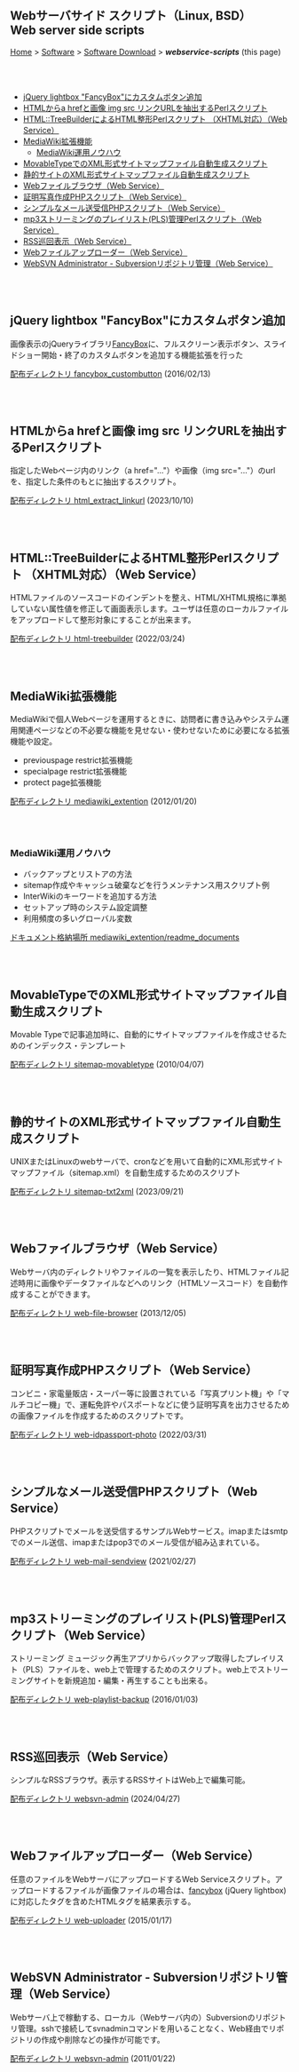 ## Webサーバサイド スクリプト（Linux, BSD）<br />Web server side scripts<!-- omit in toc -->

[Home](https://oasis3855.github.io/webpage/) > [Software](https://oasis3855.github.io/webpage/software/index.html) > [Software Download](https://oasis3855.github.io/webpage/software/software-download.html) > ***webservice-scripts*** (this page)

<br />
<br />

- [jQuery lightbox "FancyBox"にカスタムボタン追加](#jquery-lightbox-fancyboxにカスタムボタン追加)
- [HTMLからa hrefと画像 img src リンクURLを抽出するPerlスクリプト](#htmlからa-hrefと画像-img-src-リンクurlを抽出するperlスクリプト)
- [HTML::TreeBuilderによるHTML整形Perlスクリプト （XHTML対応）（Web Service）](#htmltreebuilderによるhtml整形perlスクリプト-xhtml対応web-service)
- [MediaWiki拡張機能](#mediawiki拡張機能)
  - [MediaWiki運用ノウハウ](#mediawiki運用ノウハウ)
- [MovableTypeでのXML形式サイトマップファイル自動生成スクリプト](#movabletypeでのxml形式サイトマップファイル自動生成スクリプト)
- [静的サイトのXML形式サイトマップファイル自動生成スクリプト](#静的サイトのxml形式サイトマップファイル自動生成スクリプト)
- [Webファイルブラウザ（Web Service）](#webファイルブラウザweb-service)
- [証明写真作成PHPスクリプト（Web Service）](#証明写真作成phpスクリプトweb-service)
- [シンプルなメール送受信PHPスクリプト（Web Service）](#シンプルなメール送受信phpスクリプトweb-service)
- [mp3ストリーミングのプレイリスト(PLS)管理Perlスクリプト（Web Service）](#mp3ストリーミングのプレイリストpls管理perlスクリプトweb-service)
- [RSS巡回表示（Web Service）](#rss巡回表示web-service)
- [Webファイルアップローダー（Web Service）](#webファイルアップローダーweb-service)
- [WebSVN Administrator - Subversionリポジトリ管理（Web Service）](#websvn-administrator---subversionリポジトリ管理web-service)


<br />
<br />

## jQuery lightbox "FancyBox"にカスタムボタン追加

画像表示のjQueryライブラリ[FancyBox](https://fancyapps.com/fancybox/)に、フルスクリーン表示ボタン、スライドショー開始・終了のカスタムボタンを追加する機能拡張を行った

[配布ディレクトリ fancybox_custombutton](fancybox_custombutton/README.md) (2016/02/13)

<br />
<br />

## HTMLからa hrefと画像 img src リンクURLを抽出するPerlスクリプト

指定したWebページ内のリンク（a href="..."）や画像（img src="..."）のurlを、指定した条件のもとに抽出するスクリプト。

[配布ディレクトリ html_extract_linkurl](html_extract_linkurl/README.md) (2023/10/10)

<br />
<br />

## HTML::TreeBuilderによるHTML整形Perlスクリプト （XHTML対応）（Web Service）

HTMLファイルのソースコードのインデントを整え、HTML/XHTML規格に準拠していない属性値を修正して画面表示します。ユーザは任意のローカルファイルをアップロードして整形対象にすることが出来ます。

[配布ディレクトリ html-treebuilder](html-treebuilder/README.md) (2022/03/24)

<br />
<br />

## MediaWiki拡張機能

MediaWikiで個人Webページを運用するときに、訪問者に書き込みやシステム運用関連ページなどの不必要な機能を見せない・使わせないために必要になる拡張機能や設定。

- previouspage restrict拡張機能
- specialpage restrict拡張機能
- protect page拡張機能

[配布ディレクトリ mediawiki_extention](mediawiki_extention/README.md) (2012/01/20)

<br />
<br />

### MediaWiki運用ノウハウ

- バックアップとリストアの方法
- sitemap作成やキャッシュ破棄などを行うメンテナンス用スクリプト例
- InterWikiのキーワードを追加する方法
- セットアップ時のシステム設定調整
- 利用頻度の多いグローバル変数

[ドキュメント格納場所 mediawiki_extention/readme_documents](mediawiki_extention/readme_documents/README.md)

<br />
<br />

## MovableTypeでのXML形式サイトマップファイル自動生成スクリプト

Movable Typeで記事追加時に、自動的にサイトマップファイルを作成させるためのインデックス・テンプレート

[配布ディレクトリ sitemap-movabletype](sitemap-movabletype/README.md) (2010/04/07)

<br />
<br />

## 静的サイトのXML形式サイトマップファイル自動生成スクリプト

UNIXまたはLinuxのwebサーバで、cronなどを用いて自動的にXML形式サイトマップファイル（sitemap.xml）を自動生成するためのスクリプト

[配布ディレクトリ sitemap-txt2xml](sitemap-txt2xml/README.md) (2023/09/21)

<br />
<br />

## Webファイルブラウザ（Web Service）

Webサーバ内のディレクトリやファイルの一覧を表示したり、HTMLファイル記述時用に画像やデータファイルなどへのリンク（HTMLソースコード）を自動作成することができます。

[配布ディレクトリ web-file-browser](web-file-browser/README.md) (2013/12/05)

<br />
<br />

## 証明写真作成PHPスクリプト（Web Service）

コンビニ・家電量販店・スーパー等に設置されている「写真プリント機」や「マルチコピー機」で、運転免許やパスポートなどに使う証明写真を出力させるための画像ファイルを作成するためのスクリプトです。

[配布ディレクトリ web-idpassport-photo](web-idpassport-photo/README.md) (2022/03/31)

<br />
<br />

## シンプルなメール送受信PHPスクリプト（Web Service）

PHPスクリプトでメールを送受信するサンプルWebサービス。imapまたはsmtpでのメール送信、imapまたはpop3でのメール受信が組み込まれている。

[配布ディレクトリ web-mail-sendview](web-mail-sendview/README.md) (2021/02/27)

<br />
<br />

## mp3ストリーミングのプレイリスト(PLS)管理Perlスクリプト（Web Service）

ストリーミング ミュージック再生アプリからバックアップ取得したプレイリスト（PLS）ファイルを、web上で管理するためのスクリプト。web上でストリーミングサイトを新規追加・編集・再生することも出来る。

[配布ディレクトリ web-playlist-backup](web-playlist-backup/README.md) (2016/01/03)

<br />
<br />

## RSS巡回表示（Web Service）

シンプルなRSSブラウザ。表示するRSSサイトはWeb上で編集可能。

[配布ディレクトリ websvn-admin](web-rss-receive/README.md) (2024/04/27)

<br />
<br />

## Webファイルアップローダー（Web Service）

任意のファイルをWebサーバにアップロードするWeb Serviceスクリプト。アップロードするファイルが画像ファイルの場合は、[fancybox](http://fancybox.net/) (jQuery lightbox) に対応したタグを含めたHTMLタグを結果表示する。

[配布ディレクトリ web-uploader](web-uploader/README.md) (2015/01/17)

<br />
<br />

## WebSVN Administrator - Subversionリポジトリ管理（Web Service）

Webサーバ上で稼動する、ローカル（Webサーバ内の）Subversionのリポジトリ管理。sshで接続してsvnadminコマンドを用いることなく、Web経由でリポジトリの作成や削除などの操作が可能です。

[配布ディレクトリ websvn-admin](websvn-admin/README.md) (2011/01/22)

<br />
<br />

